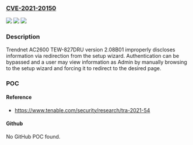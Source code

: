 ### [CVE-2021-20150](https://cve.mitre.org/cgi-bin/cvename.cgi?name=CVE-2021-20150)
![](https://img.shields.io/static/v1?label=Product&message=Trendnet%20AC2600%20TEW-827DRU&color=blue)
![](https://img.shields.io/static/v1?label=Version&message=n%2Fa&color=blue)
![](https://img.shields.io/static/v1?label=Vulnerability&message=Information%20disclosure&color=brighgreen)

### Description

Trendnet AC2600 TEW-827DRU version 2.08B01 improperly discloses information via redirection from the setup wizard. Authentication can be bypassed and a user may view information as Admin by manually browsing to the setup wizard and forcing it to redirect to the desired page.

### POC

#### Reference
- https://www.tenable.com/security/research/tra-2021-54

#### Github
No GitHub POC found.

